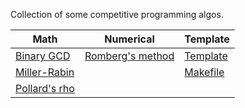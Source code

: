 Collection of some competitive programming algos.

| Math | Numerical | Template |
| ---- | --------- | -------- |
[Binary GCD](./math/binaryGCD.cpp) | [Romberg's method](./numerical/romberg.cpp) | [Template](./template/template.cpp) |
[Miller-Rabin](./math/millerRabin.cpp) | | [Makefile](./template/makefile) |
[Pollard's rho](./math/rhoPollard.cpp) | | |
